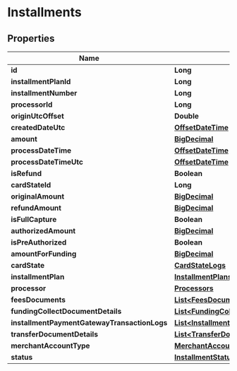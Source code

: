 
# Installments

## Properties
Name | Type | Description | Notes
------------ | ------------- | ------------- | -------------
**id** | **Long** |  | 
**installmentPlanId** | **Long** |  | 
**installmentNumber** | **Long** |  | 
**processorId** | **Long** |  | 
**originUtcOffset** | **Double** |  | 
**createdDateUtc** | [**OffsetDateTime**](OffsetDateTime.md) |  | 
**amount** | [**BigDecimal**](BigDecimal.md) |  | 
**processDateTime** | [**OffsetDateTime**](OffsetDateTime.md) |  |  [optional]
**processDateTimeUtc** | [**OffsetDateTime**](OffsetDateTime.md) |  |  [optional]
**isRefund** | **Boolean** |  | 
**cardStateId** | **Long** |  |  [optional]
**originalAmount** | [**BigDecimal**](BigDecimal.md) |  | 
**refundAmount** | [**BigDecimal**](BigDecimal.md) |  | 
**isFullCapture** | **Boolean** |  | 
**authorizedAmount** | [**BigDecimal**](BigDecimal.md) |  | 
**isPreAuthorized** | **Boolean** |  | 
**amountForFunding** | [**BigDecimal**](BigDecimal.md) |  | 
**cardState** | [**CardStateLogs**](CardStateLogs.md) |  |  [optional]
**installmentPlan** | [**InstallmentPlans**](InstallmentPlans.md) |  |  [optional]
**processor** | [**Processors**](Processors.md) |  |  [optional]
**feesDocuments** | [**List&lt;FeesDocuments&gt;**](FeesDocuments.md) |  |  [optional]
**fundingCollectDocumentDetails** | [**List&lt;FundingCollectDocumentDetails&gt;**](FundingCollectDocumentDetails.md) |  |  [optional]
**installmentPaymentGatewayTransactionLogs** | [**List&lt;InstallmentPaymentGatewayTransactionLogs&gt;**](InstallmentPaymentGatewayTransactionLogs.md) |  |  [optional]
**transferDocumentDetails** | [**List&lt;TransferDocumentDetails&gt;**](TransferDocumentDetails.md) |  |  [optional]
**merchantAccountType** | [**MerchantAccountType**](MerchantAccountType.md) |  | 
**status** | [**InstallmentStatus**](InstallmentStatus.md) |  | 



